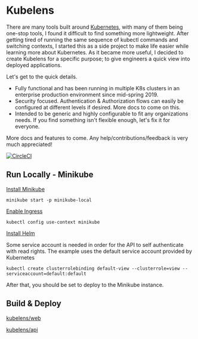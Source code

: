 # Kubelens

There are many tools built around [Kubernetes](https://kubernetes.io/), with many of them being one-stop tools, I found it difficult to find something more lightweight. After getting tired of running the same sequence of kubectl commands and switching contexts, I started this as a side project to make life easier while learning more about Kubernetes. As it became more useful, I decided to create Kubelens for a specific purpose; to give engineers a quick view into deployed applications.

Let's get to the quick details.

- Fully functional and has been running in multiple K8s clusters in an enterprise production environment since mid-spring 2019.
- Security focused. Authentication & Authorization flows can easily be configured at different levels if desired. More docs to come on this. 
- Intended to be generic and highly configurable to fit any organizations needs. If you find something isn't flexible enough, let's fix it for everyone. 

More docs and features to come. Any help/contributions/feedback is very much appreciated!

[![CircleCI](https://circleci.com/gh/kubelens/kubelens/tree/master.svg?style=svg)](https://circleci.com/gh/kubelens/kubelens/tree/master)

## Run Locally - Minikube 

[Install Minikube](https://kubernetes.io/docs/setup/learning-environment/minikube/)

`minikube start -p minikube-local`

[Enable Ingress](https://kubernetes.io/docs/tasks/access-application-cluster/ingress-minikube/)

`kubectl config use-context minikube`

[Install Helm](https://helm.sh/docs/using_helm/)

Some service account is needed in order for the API to self authenticate with read rights. The example uses the default service account provided by Kubernetes

`kubectl create clusterrolebinding default-view --clusterrole=view --serviceaccount=default:default`

After that, you should be set to deploy to the Minikube instance.

## Build & Deploy

[kubelens/web](https://github.com/kubelens/kubelens/tree/staging/web#build--deploy)

[kubelens/api](https://github.com/kubelens/kubelens/tree/staging/api#build--deploy)
